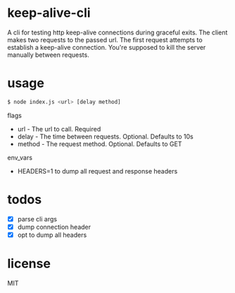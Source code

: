 # keep-alive-cli
A cli for testing http keep-alive connections during graceful exits. The client makes two requests to the passed url. The first request attempts to establish a keep-alive connection. You're supposed to kill the server manually between requests.

# usage
```bash
$ node index.js <url> [delay method]
```
flags
- url - The url to call. Required
- delay - The time between requests. Optional. Defaults to 10s
- method - The request method. Optional. Defaults to GET

env_vars
- HEADERS=1 to dump all request and response headers

# todos
- [x] parse cli args
- [x] dump connection header
- [x] opt to dump all headers

# license
MIT
